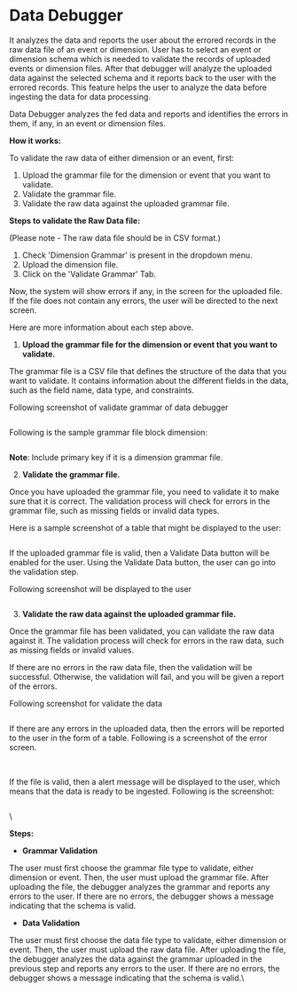 # Data Debugger

It analyzes the data and reports the user about the errored records in the raw data file of an event or dimension. User has to select an event or dimension schema which is needed to validate the records of uploaded events or dimension files. After that debugger will analyze the uploaded data against the selected schema and it reports back to the user with the errored records. This feature helps the user to analyze the data before ingesting the data for data processing.

Data Debugger analyzes the fed data and reports and identifies the errors in them, if any, in an event or dimension files.&#x20;

**How it works:**

To validate the raw data of either dimension or an event, first:

1. Upload the grammar file for the dimension or event that you want to validate.
2. Validate the grammar file.
3. Validate the raw data against the uploaded grammar file.

**Steps to validate the Raw Data file:**&#x20;

(Please note - The raw data file should be in CSV format.)

1. Check 'Dimension Grammar' is present in the dropdown menu.
2. Upload the dimension file.
3. Click on the 'Validate Grammar' Tab.

Now, the system will show errors if any, in the screen for the uploaded file. If the file does not contain any errors, the user will be directed to the next screen.&#x20;



Here are more information about each step above.&#x20;

1. **Upload the grammar file for the dimension or event that you want to validate.**

The grammar file is a CSV file that defines the structure of the data that you want to validate. It contains information about the different fields in the data, such as the field name, data type, and constraints.

Following  screenshot of validate grammar of data debugger

<figure><img src="https://lh7-us.googleusercontent.com/-mkkkFxHJgnam06-Hf4xB1BTIPZX8JwXnVev-kyfbXOXUQP8zW7mfVs8C9wpoBURWmkS5RDgZm_vavsnQH6noi9pzlMrzU9QUcUpmAXQ_RG-u2obigDwboaaQtNyaQ0oH_mAbTLftzXgiZquyJRD-ZM" alt=""><figcaption></figcaption></figure>

Following is the sample grammar file block dimension:

<figure><img src="https://lh4.googleusercontent.com/E7XutNio5PHiOX1SsgOdA-6hM3kOMMjGN-8CzepJPcDtlS1N8HVB0vVsb86uCtcbFm_8MCngRAXi88P_0obkuNJ47UASe8wpJF5jA3jVrjqKyeXhxUgIkORPhRCq3Dvs2VyZq2FR_plfzY4ijmUmD3U" alt=""><figcaption></figcaption></figure>

**Note**: Include primary key if it is a dimension grammar file.



2. **Validate the grammar file.**

Once you have uploaded the grammar file, you need to validate it to make sure that it is correct. The validation process will check for errors in the grammar file, such as missing fields or invalid data types.

Here is a sample screenshot of a table that might be displayed to the user:

<figure><img src="https://lh3.googleusercontent.com/FIW-TicihbEBaXCx_zthE6ix4lLlC5522rZAjg1yA0CLMwj2YEIsO7S3u9UbExgmV3vxuclYq53ZTHnd_c9RZoMSRtHIyKpWAbkTDRg7duCnoqZxioLuVkzXG7nUlmM6FtdaNbF0sGI-E8M_ktaA8l8" alt=""><figcaption></figcaption></figure>

If the uploaded grammar file is valid, then a Validate Data button will be enabled for the user. Using the Validate Data button, the user can go into the validation step.

Following screenshot will be displayed to the user

<figure><img src="https://lh7-us.googleusercontent.com/sH3nVYHfOpopGhRZ03lBCbn-vAXoCyK7Y_Qz4wlx_NlKKJBjRleu_bIBM6nh086H-GFnuLONTAZJ7nD8ZZarynPEobKqTccOE1zYv8SxDDL5kTnklXJA636f5M5n5Q-vo5omoJd0uLmV0-8NwOWYluw" alt=""><figcaption></figcaption></figure>

3. **Validate the raw data against the uploaded grammar file.**

Once the grammar file has been validated, you can validate the raw data against it. The validation process will check for errors in the raw data, such as missing fields or invalid values.

If there are no errors in the raw data file, then the validation will be successful. Otherwise, the validation will fail, and you will be given a report of the errors.

Following screenshot for validate the data

<figure><img src="https://lh7-us.googleusercontent.com/8Qh_qyyzxBs-56hFhH6S4D3KqRG_54tojwBvf1EM7XgVgV0cDOEYS_bnJ9BPsWE2eQ-WQQkQEouo7tnN4SXLOt5lBfdYlKAbfr2TNUL18lWrPkam873ycP_mYmVoUZvfCOtOGnkd9D4G7hC0f4CtoYM" alt=""><figcaption></figcaption></figure>

If there are any errors in the uploaded data, then the errors will be reported to the user in the form of a table. Following is a screenshot of the error screen.

<figure><img src="https://lh7-us.googleusercontent.com/ZglCSoRa-h3u-5Y8Ejqenilfj0FJHCYkAoBqz8PKJUg3GbaqpWXlgoLfUkYn2lrjcdW6qu5nZa3Qa0B0xBTaXDbNG-p7csPi3ZH6jWjREYBTrfakgA-LQHSZT5jNaEQ2zGEpMyYkylvy8l4CEaFba9U" alt=""><figcaption></figcaption></figure>

\
If the file is valid, then a alert message  will be displayed to the user, which means that the data is ready to be ingested. Following is the screenshot:

<figure><img src="https://lh7-us.googleusercontent.com/jDZtQHs2PIanm81-8_hqjNw6SbtZ1e2duniZcQACNDpzJkqBI-m6Oi7axqNw--9EENKja2hy35KAjw-ux0NI9s6VkTUSvaKnyzw4HJypTzkYOeplKYZSksvapXd5zjEtvl2QktKTqIMhVZjng77GZsE" alt=""><figcaption></figcaption></figure>

\


**Steps:**

* **Grammar Validation**

The user must first choose the grammar file type to validate, either dimension or event. Then, the user must upload the grammar file. After uploading the file, the debugger analyzes the grammar and reports any errors to the user. If there are no errors, the debugger shows a message indicating that the schema is valid.

* **Data Validation**

The user must first choose the data file type to validate, either dimension or event. Then, the user must upload the raw data file. After uploading the file, the debugger analyzes the data against the grammar uploaded in the previous step and reports any errors to the user. If there are no errors, the debugger shows a message indicating that the schema is valid.\
